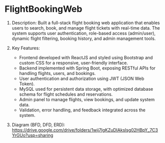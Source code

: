 # FlightBookingWeb

1. Description: Built a full-stack flight booking web application that enables users to search, book, and manage flight tickets with real-time data. The system supports user authentication, role-based access (admin/user), dynamic flight filtering, booking history, and admin management tools.

2. Key Features:

   - Frontend developed with ReactJS and styled using Bootstrap and custom CSS for a responsive, user-friendly interface.
   - Backend implemented with Spring Boot, exposing RESTful APIs for handling flights, users, and bookings.
   - User authentication and authorization using JWT (JSON Web Token).
   - MySQL used for persistent data storage, with optimized database schema for flight schedules and reservations.
   - Admin panel to manage flights, view bookings, and update system data.
   - Validation, error handling, and feedback integrated across the system.

3. Diagram (BFD, DFD, ERD): https://drive.google.com/drive/folders/1wij7lgKZuDIAkslsg02HBpY_7C3YrGUo?usp=sharing
